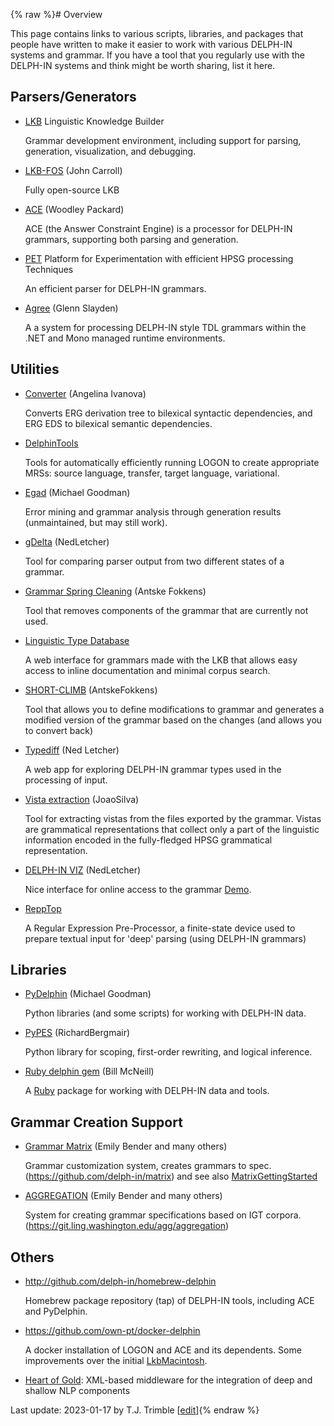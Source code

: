 {% raw %}# Overview

This page contains links to various scripts, libraries, and packages that
people have written to make it easier to work with various DELPH-IN
systems and grammar. If you have a tool that you regularly use with the
DELPH-IN systems and think might be worth sharing, list it here.

## Parsers/Generators

- [LKB](/delph-in/docs/wiki/LkbInstallation) Linguistic Knowledge Builder
  
  Grammar development environment, including support for parsing, generation, visualization, and debugging.
- [LKB-FOS](/delph-in/docs/wiki/LkbFos) (John Carroll)
  
  Fully open-source LKB
- [ACE](/delph-in/docs/wiki/AceTop) (Woodley Packard)
  
  ACE (the Answer Constraint Engine) is a processor for DELPH-IN grammars, supporting both parsing and generation.
- [PET](/delph-in/docs/wiki/PetTop) Platform for Experimentation with efficient HPSG processing Techniques
  
  An efficient parser for DELPH-IN grammars.
- [Agree](/delph-in/docs/wiki/AgreeTop) (Glenn Slayden)
  
  A a system for processing DELPH-IN style TDL grammars within the .NET and Mono managed runtime environments.

## Utilities

- [Converter](/delph-in/docs/wiki/DTConverter) (Angelina Ivanova)
  
  Converts ERG derivation tree to bilexical syntactic dependencies, and ERG EDS to bilexical semantic dependencies.
- [DelphinTools](/delph-in/docs/wiki/DelphinTools)
  
  Tools for automatically efficiently running LOGON to create appropriate MRSs: source language, transfer, target language, variational.
- [Egad](/delph-in/docs/wiki/EgadTop) (Michael Goodman)
  
  Error mining and grammar analysis through generation results (unmaintained, but may still work).
- [gDelta](/delph-in/docs/wiki/GDeltaTop) (NedLetcher)
  
  Tool for comparing parser output from two different states of a grammar.
- [Grammar Spring Cleaning](/delph-in/docs/wiki/SpringCleaningTop) (Antske Fokkens)
  
  Tool that removes components of the grammar that are currently not used.
- [Linguistic Type Database](/delph-in/docs/wiki/LkbLtdb)
  
  A web interface for grammars made with the LKB that allows easy access to inline documentation and minimal corpus search.
- [SHORT-CLIMB](/delph-in/docs/wiki/ClimbShortClimb) (AntskeFokkens)
  
  Tool that allows you to define modifications to grammar and generates a modified version of the grammar based on the changes (and allows you to convert back)
- [Typediff](/delph-in/docs/wiki/TypediffTop) (Ned Letcher)
  
  A web app for exploring DELPH-IN grammar types used in the processing of input.
- [Vista extraction](/delph-in/docs/wiki/VistaExtractionTop) (JoaoSilva)
  
  Tool for extracting vistas from the files exported by the grammar. Vistas are grammatical representations that collect only a part of the linguistic information encoded in the fully-fledged HPSG grammatical representation.
- [DELPH-IN VIZ](https://github.com/delph-in/delphin-viz) (NedLetcher) 
  
  Nice interface for online access to the grammar [Demo](http://delph-in.github.io/delphin-viz/demo/).
- [ReppTop](/delph-in/docs/wiki/ReppTop)
  
  A Regular Expression Pre-Processor, a finite-state device used to prepare textual input for 'deep' parsing (using DELPH-IN grammars)

## Libraries

- [PyDelphin](/delph-in/pydelphin) (Michael Goodman)
  
  Python libraries (and some scripts) for working with DELPH-IN data.
- [PyPES](http://www.semantilog.org/pypes.html) (RichardBergmair)
  
  Python library for scoping, first-order rewriting, and logical inference.
- [Ruby delphin gem](https://rubygems.org/gems/delphin) (Bill McNeill)
  
  A [Ruby](http://www.ruby-lang.org) package for working with DELPH-IN data and tools.

## Grammar Creation Support

- [Grammar Matrix](http://matrix.ling.washington.edu/index.html) (Emily Bender and many others)
  
  Grammar customization system, creates grammars to spec. (https://github.com/delph-in/matrix) and see also [MatrixGettingStarted](/delph-in/docs/wiki/MatrixGettingStarted)
- [AGGREGATION](http://depts.washington.edu/uwcl/aggregation/) (Emily Bender and many others)
  
  System for creating grammar specifications based on IGT corpora. (https://git.ling.washington.edu/agg/aggregation)

## Others

- http://github.com/delph-in/homebrew-delphin
  
  Homebrew package repository (tap) of DELPH-IN tools, including ACE and PyDelphin.
- https://github.com/own-pt/docker-delphin
  
  A docker installation of LOGON and ACE and its dependents. Some improvements over the initial [LkbMacintosh](/delph-in/docs/wiki/LkbMacintosh).
- [Heart of Gold](https://blog.inductorsoftware.com/docsproto/garage/HeartofgoldTop): XML-based middleware for the integration of deep and shallow NLP components

Last update: 2023-01-17 by T.J. Trimble [[edit](https://github.com/delph-in/docs/wiki/ToolsTop/_edit)]{% endraw %}
